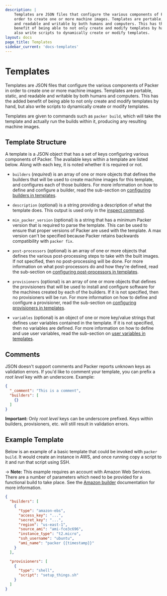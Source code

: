 ```yaml
---
description: |
    Templates are JSON files that configure the various components of Packer in
    order to create one or more machine images. Templates are portable, static,
    and readable and writable by both humans and computers. This has the added
    benefit of being able to not only create and modify templates by hand, but
    also write scripts to dynamically create or modify templates.
layout: docs
page_title: Templates
sidebar_current: 'docs-templates'
---
```


# Templates

Templates are JSON files that configure the various components of Packer in
order to create one or more machine images. Templates are portable, static, and
readable and writable by both humans and computers. This has the added benefit
of being able to not only create and modify templates by hand, but also write
scripts to dynamically create or modify templates.

Templates are given to commands such as `packer build`, which will take the
template and actually run the builds within it, producing any resulting machine
images.

## Template Structure

A template is a JSON object that has a set of keys configuring various
components of Packer. The available keys within a template are listed below.
Along with each key, it is noted whether it is required or not.

-   `builders` (*required*) is an array of one or more objects that defines the
    builders that will be used to create machine images for this template, and
    configures each of those builders. For more information on how to define and
    configure a builder, read the sub-section on [configuring builders in
    templates](/docs/templates/builders.html).

-   `description` (optional) is a string providing a description of what the
    template does. This output is used only in the [inspect
    command](/docs/commands/inspect.html).

-   `min_packer_version` (optional) is a string that has a minimum Packer
    version that is required to parse the template. This can be used to ensure
    that proper versions of Packer are used with the template. A max version
    can't be specified because Packer retains backwards compatibility with
    `packer fix`.

-   `post-processors` (optional) is an array of one or more objects that defines
    the various post-processing steps to take with the built images. If not
    specified, then no post-processing will be done. For more information on
    what post-processors do and how they're defined, read the sub-section on
    [configuring post-processors in
    templates](/docs/templates/post-processors.html).

-   `provisioners` (optional) is an array of one or more objects that defines
    the provisioners that will be used to install and configure software for the
    machines created by each of the builders. If it is not specified, then no
    provisioners will be run. For more information on how to define and
    configure a provisioner, read the sub-section on [configuring provisioners
    in templates](/docs/templates/provisioners.html).

-   `variables` (optional) is an object of one or more key/value strings that
    defines user variables contained in the template. If it is not specified,
    then no variables are defined. For more information on how to define and use
    user variables, read the sub-section on [user variables in
    templates](/docs/templates/user-variables.html).

## Comments

JSON doesn't support comments and Packer reports unknown keys as validation
errors. If you'd like to comment your template, you can prefix a *root level*
key with an underscore. Example:

``` json
{
  "_comment": "This is a comment",
  "builders": [
    {}
  ]
}
```

**Important:** Only *root level* keys can be underscore prefixed. Keys within
builders, provisioners, etc. will still result in validation errors.

## Example Template

Below is an example of a basic template that could be invoked with `packer build`. It would create an instance in AWS, and once running copy a script to it and run that script using SSH.

-&gt; **Note:** This example requires an account with Amazon Web Services. There are a number of parameters which need to be provided for a functional build to take place. See the [Amazon builder](/docs/builders/amazon.html) documentation for more information.

``` json
{
  "builders": [
    {
      "type": "amazon-ebs",
      "access_key": "...",
      "secret_key": "...",
      "region": "us-east-1",
      "source_ami": "ami-fce3c696",
      "instance_type": "t2.micro",
      "ssh_username": "ubuntu",
      "ami_name": "packer {{timestamp}}"
    }
  ],

  "provisioners": [
    {
      "type": "shell",
      "script": "setup_things.sh"
    }
  ]
}
```
